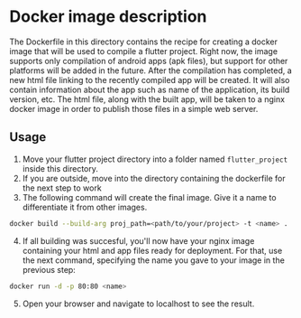 # Docker image description
The Dockerfile in this directory contains the recipe for creating a docker image that will be used to compile a flutter project. Right now, the image supports only compilation of android apps (apk files), but support for other platforms will be added in the future. 
After the compilation has completed, a new html file linking to the recently compiled app will be created. It will also contain information about the app such as name of the application, its build version, etc. The html file, along with the built app, will be taken to a nginx docker image in order to publish those files in a simple web server.

## Usage
1. Move your flutter project directory into a folder named `flutter_project` inside this directory.
2. If you are outside, move into the directory containing the dockerfile for the next step to work
3. The following command will create the final image. Give it a name to differentiate it from other images.
```bash
docker build --build-arg proj_path=<path/to/your/project> -t <name> .
```
4. If all building was succesful, you'll now have your nginx image containing your html and app files ready for deployment. For that, use the next command, specifying the name you gave to your image in the previous step:
```bash
docker run -d -p 80:80 <name>
```
5. Open your browser and navigate to localhost to see the result.
